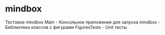 # mindbox
Тестовое mindbox
Main - Консольное приложение для запуска
mindbox - Библиотека классов с фигурами
FiguresTests - Unit тесты
